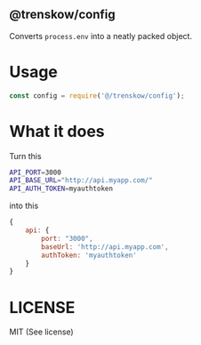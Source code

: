 @trenskow/config
----

Converts `process.env` into a neatly packed object.

# Usage

````javascript
const config = require('@/trenskow/config');
````

# What it does

Turn this

````bash
API_PORT=3000
API_BASE_URL="http://api.myapp.com/"
API_AUTH_TOKEN=myauthtoken
````

into this

```javascript
{
	api: {
		port: "3000",
		baseUrl: 'http://api.myapp.com',
		authToken: 'myauthtoken'
	}
}
````

# LICENSE

MIT (See license)
